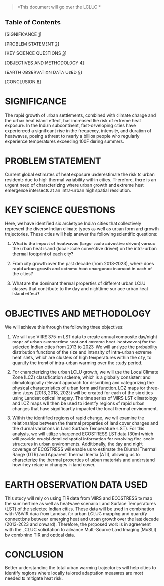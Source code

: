 > *This document will go over the LCLUC *

## Table of Contents

[SIGNIFICANCE [1](#SIGNIFICANCE)]

[PROBLEM STATEMENT [2](#PROBLEM-STATEMENT)]

[KEY SCIENCE QUESTIONS [3](#KEY-SCIENCE-QUESTIONS)]

[OBJECTIVES AND METHODOLOGY [4](#OBJECTIVES-AND-METHODOLOGY)]

[EARTH OBSERVATION DATA USED [5](#EARTH-OBSERVATION-DATA-USED)]

[CONCLUSION [6](#CONCLUSION)]

# SIGNIFICANCE

The rapid growth of urban settlements, combined with climate change and the urban heat island effect, has increased the risk of extreme heat exposure. In the Indian subcontinent, fast-developing cities have experienced a significant rise in the frequency, intensity, and duration of heatwaves, posing a threat to nearly a billion people who regularly experience temperatures exceeding 100F during summers.

# PROBLEM STATEMENT

Current global estimates of heat exposure underestimate the risk to urban residents due to high thermal variability within cities. Therefore, there is an urgent need of characterizing where urban growth and extreme heat emergence intersects at an intra-urban high spatial resolution. 

# KEY SCIENCE QUESTIONS

Here, we have identified six archetype Indian cities that collectively represent the diverse Indian climate types as well as urban form and growth trajectories. These cities will help answer the following scientific questions:

1.	What is the impact of heatwaves (large-scale advective driven) versus the urban heat island (local-scale convective driven) on the intra-urban thermal footprint of each city?

2.	From city growth over the past decade (from 2013-2023), where does rapid urban growth and extreme heat emergence intersect in each of the cities?

3.	What are the dominant thermal properties of different urban LCLU classes that contribute to the day and nighttime surface urban heat island effect?

# OBJECTIVES AND METHODOLOGY

We will achieve this through the following three objectives:

1.	We will use VIIRS 375-m LST data to create annual composite day/night maps of urban summertime heat and extreme heat (heatwaves) for the selected Indian cities from 2013 to 2023. We will analyze the probability distribution functions of the size and intensity of intra-urban extreme heat islets, which are clusters of high temperatures within the city, to quantify the trend of intra-urban warming over the study period.

2.	For characterizing the urban LCLU growth, we will use the Local Climate Zone (LCZ) classification scheme, which is a globally consistent and climatologically relevant approach for describing and categorizing the physical characteristics of urban form and function. LCZ maps for three-time steps (2013, 2018, 2023) will be created for each of the six cities using Landsat optical imagery. The time series of VIIRS LST climatology and LCZ maps will then be used to identify regions of rapid urban changes that have significantly impacted the local thermal environment. 

3.	Within the identified regions of rapid change, we will examine the relationships between the thermal properties of land cover changes and the diurnal variations in Land Surface Temperature (LST). For this analysis, we will utilize sharpened ECOSTRESS LST data (30m) which will provide crucial detailed spatial information for resolving fine-scale structures in urban environments. Additionally, the day and night coverage of ECOSTRESS will enable us to estimate the Diurnal Thermal Range (DTR) and Apparent Thermal Inertia (ATI), allowing us to characterize the thermal properties of urban materials and understand how they relate to changes in land cover.

# EARTH OBSERVATION DATA USED

This study will rely on using TIR data from VIIRS and ECOSTRESS to map the summertime as well as heatwave scenario Land Surface Temperatures (LST) of the selected Indian cities. These data will be used in combination with VSWIR data from Landsat for urban LCLUC mapping and quantify connections between emerging heat and urban growth over the last decade (2013-2023 and onward). Therefore, the proposed work is in agreement with the LCLUC solicitation to advance Multi-Source Land Imaging (MuSLI) by combining TIR and optical data. 

# CONCLUSION

Better understanding the total urban warming trajectories will help cities to identify regions where locally tailored adaptation measures are most needed to mitigate heat risk.
